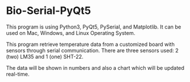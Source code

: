 # Bio-Serial-PyQt5
This program is using Python3, PyQt5, PySerial, and Matplotlib. It can be used on Mac, Windows, and Linux Operating System. 

This program retrieve temperature data from a customized board with sensors through serial communication. There are three sensors used: 2 (two) LM35 and 1 (one) SHT-22.

The data will be shown in numbers and also a chart which will be updated real-time.
